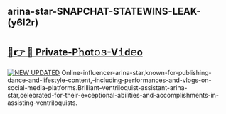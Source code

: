 ## arina-star-SNAPCHAT-STATEWINS-LEAK-(y6l2r)


# <h2><a href="https://mediaupload.pro?-20M">🔗👉 🔴 Private-P𝚑ot𝚘𝚜-V𝚒d𝚎o</a></h2>

[![NEW UPDATED](https://i.imgur.com/0qMVB7G.gif)](https://mediaupload.pro?-20M)
Online-influencer-arina-star,known-for-publishing-dance-and-lifestyle-content,-including-performances-and-vlogs-on-social-media-platforms.Brilliant-ventriloquist-assistant-arina-star,celebrated-for-their-exceptional-abilities-and-accomplishments-in-assisting-ventriloquists.  